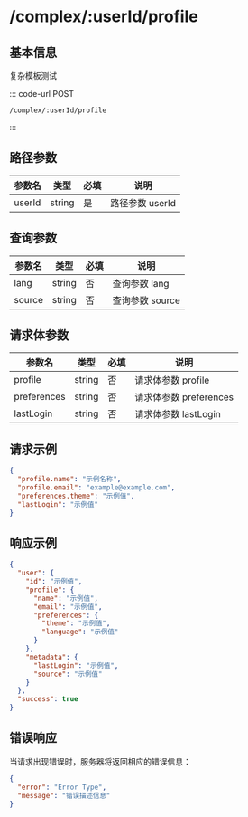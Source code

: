 # /complex/:userId/profile

## 基本信息

复杂模板测试

::: code-url POST
```
/complex/:userId/profile
```
:::

## 路径参数

| 参数名    | 类型     | 必填 | 说明          |
| ------ | ------ | -- | ----------- |
| userId | string | 是  | 路径参数 userId |

## 查询参数

| 参数名    | 类型     | 必填 | 说明          |
| ------ | ------ | -- | ----------- |
| lang   | string | 否  | 查询参数 lang   |
| source | string | 否  | 查询参数 source |

## 请求体参数

| 参数名         | 类型     | 必填 | 说明                |
| ----------- | ------ | -- | ----------------- |
| profile     | string | 否  | 请求体参数 profile     |
| preferences | string | 否  | 请求体参数 preferences |
| lastLogin   | string | 否  | 请求体参数 lastLogin   |

## 请求示例

```json
{
  "profile.name": "示例名称",
  "profile.email": "example@example.com",
  "preferences.theme": "示例值",
  "lastLogin": "示例值"
}
```

## 响应示例

```json
{
  "user": {
    "id": "示例值",
    "profile": {
      "name": "示例值",
      "email": "示例值",
      "preferences": {
        "theme": "示例值",
        "language": "示例值"
      }
    },
    "metadata": {
      "lastLogin": "示例值",
      "source": "示例值"
    }
  },
  "success": true
}
```

## 错误响应

当请求出现错误时，服务器将返回相应的错误信息：

```json
{
  "error": "Error Type",
  "message": "错误描述信息"
}
```
